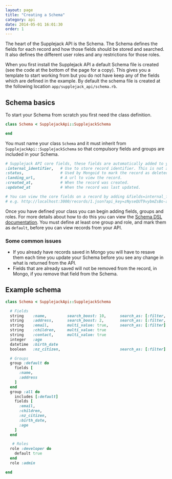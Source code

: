 ```yaml
---
layout: page
title: "Creating a Schema"
category: api
date: 2014-05-01 16:01:30
order: 1
---
```


The heart of the Supplejack API is the Schema. The Schema defines the fields for each record and how those fields should be stored and searched. It also defines the different user roles and any restrictions for those roles.

When you first install the Supplejack API a default Schema file is created (see the code at the bottom of the page for a copy). This gives you a template to start working from but you do not have keep any of the fields which are defined in the example. By default the schema file is created at the following location `app/supplejack_api/schema.rb`.

## Schema basics

To start your Schema from scratch you first need the class definition.

```ruby
class Schema < SupplejackApi::SupplejackSchema

end
```

You must name your class `Schema` and it must inherit from `SupplejackApi::SupplejackSchema` so that compulsory fields and groups are included in your Schema.

```ruby
# Supplejack API core fields, these fields are automatically added to your Schema.
:internal_identifier,   # Use to store record identifier. This is not autogenerated and it is expected that you would add this value.
:status,                # Used by Mongoid to mark the record as deleted.
:landing_url,           # A url to view the record.
:created_at,            # When the record was created.
:updated_at             # When the record was last updated.

# You can view the core fields on a record by adding &fields=internal_fields to a request
# e.g. http://localhost:3000/records/1.json?api_key=zNyseQUT9vybmZsBo-af&fields=internal_fields
```

Once you have defined your class you can begin adding fields, groups and roles. For more details about how to do this you can view the [Schema DSL documentation](supplejack/api/schema-dsl-domain-specific-language.html). You must define at least one group and role, and mark them as `default`, before you can view records from your API.

### Some common issues

* If you already have records saved in Mongo you will have to resave them each time you update your Schema before you see any change in what is returned from the API. 
* Fields that are already saved will not be removed from the record, in Mongo, if you remove that field from the Schema.


## Example schema
```ruby 
class Schema < SupplejackApi::SupplejackSchema

  # Fields
  string    :name,         search_boost: 10,      search_as: [:filter, :fulltext]
  string    :address,      search_boost: 2,       search_as: [:filter, :fulltext]
  string    :email,        multi_value: true,     search_as: [:filter]
  string    :children,     multi_value: true
  string    :contact,      multi_value: true
  integer   :age
  datetime  :birth_date
  boolean   :nz_citizen,                          search_as: [:filter]

  # Groups
  group :default do
    fields [
      :name,
      :address
    ]
  end
  group :all do
    includes [:default]
    fields [
      :email,
      :children,
      :nz_citizen,
      :birth_date,
      :age
    ]
  end

   # Roles
  role :developer do
    default true
  end
  role :admin

end
```
